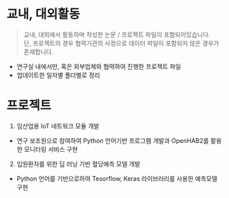 # 교내, 대외활동
 > 교내, 대외에서 활동하며 작성한 논문 / 프로젝트 파일이 포함되어있습니다.   
 > 단, 프로젝트의 경우 협력기관의 사정으로 데이터 파일이 포함되지 않은 경우가 존재합니다.
 - 연구실 내에서만, 혹은 외부업체와 협력하여 진행한 프로젝트 파일
 - 업데이트한 일자별 폴더별로 정리
 
 # 프로젝트
    
 1. 임산업용 IoT 네트워크 모듈 개발
 - 연구 보조원으로 참여하여 Python 언어기반 프로그램 개발과 OpenHAB2를 활용한 모니터링 서비스 구현
 2. 입원환자를 위한 딥 러닝 기반 혈당예측 모델 개발
 - Python 언어를 기반으로하여 Tesorflow, Keras 라이브러리를 사용한 예측모델 구현   

